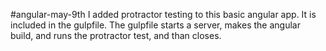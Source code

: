 #angular-may-9th
I added protractor testing to this basic angular app. It is included in the gulpfile. The gulpfile starts a server, makes the angular build, and runs the protractor test, and than closes.
